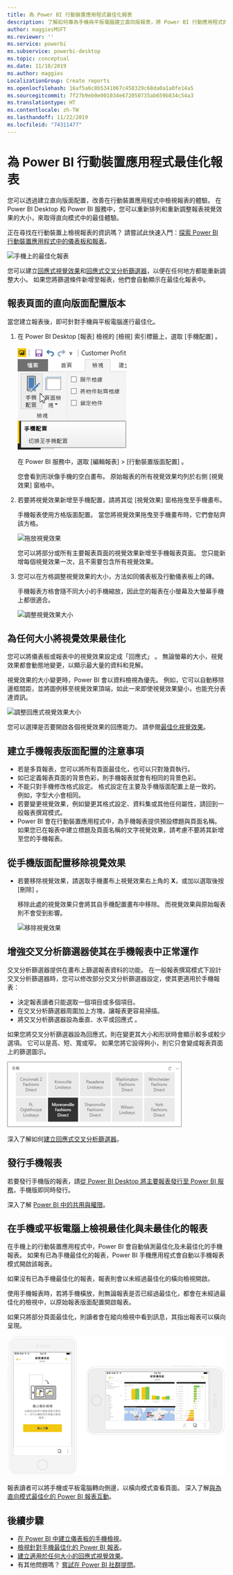```yaml
---
title: 為 Power BI 行動裝置應用程式最佳化報表
description: 了解如何專為手機與平板電腦建立直向版報表，將 Power BI 行動應用程式的報表頁面最佳化。
author: maggiesMSFT
ms.reviewer: ''
ms.service: powerbi
ms.subservice: powerbi-desktop
ms.topic: conceptual
ms.date: 11/18/2019
ms.author: maggies
LocalizationGroup: Create reports
ms.openlocfilehash: 16af5a6c8b5341067c458329c68da0a1a0fe14a5
ms.sourcegitcommit: 7f27b9eb0e001034e672050735ab659b834c54a3
ms.translationtype: HT
ms.contentlocale: zh-TW
ms.lasthandoff: 11/22/2019
ms.locfileid: "74311477"
---
```

# <a name="optimize-reports-for-the-power-bi-mobile-apps"></a>為 Power BI 行動裝置應用程式最佳化報表
您可以透過建立直向版面配置，改善在行動裝置應用程式中檢視報表的體驗。 在 Power BI Desktop 和 Power BI 服務中，您可以重新排列和重新調整報表視覺效果的大小，來取得直向模式中的最佳體驗。  

正在尋找在行動裝置上檢視報表的資訊嗎？ 請嘗試此快速入門：[探索 Power BI 行動裝置應用程式中的儀表板和報表](consumer/mobile/mobile-apps-quickstart-view-dashboard-report.md)。

![手機上的最佳化報表](media/desktop-create-phone-report/desktop-create-phone-report-1.png)

您可以建立[回應式視覺效果](#optimize-a-visual-for-any-size)和[回應式交叉分析篩選器](#enhance-slicers-to-work-well-in-phone-reports)，以便在任何地方都能重新調整大小。 如果您將篩選條件新增至報表，他們會自動顯示在最佳化報表中。

## <a name="lay-out-a-portrait-version-of-a-report-page"></a>報表頁面的直向版面配置版本

當您建立報表後，即可針對手機與平板電腦進行最佳化。

1. 在 Power BI Desktop [報表]  檢視的 [檢視]  索引標籤上，選取 [手機配置]  。  
   
    ![手機版面配置圖示](media/desktop-create-phone-report/desktop-create-phone-report-3.png)
   
    在 Power BI 服務中，選取 [編輯報表]   > [行動裝置版面配置]  。

    您會看到形狀像手機的空白畫布。 原始報表的所有視覺效果均列於右側 [視覺效果]  窗格中。

1. 若要將視覺效果新增至手機配置，請將其從 [視覺效果]  窗格拖曳至手機畫布。
   
    手機報表使用方格版面配置。 當您將視覺效果拖曳至手機畫布時，它們會貼齊該方格。
   
    ![拖放視覺效果](media/desktop-create-phone-report/desktop-create-phone-report-4.gif)
   
    您可以將部分或所有主要報表頁面的視覺效果新增至手機報表頁面。 您只能新增每個視覺效果一次，且不需要包含所有視覺效果。

1. 您可以在方格調整視覺效果的大小，方法如同儀表板及行動儀表板上的磚。
   
   手機報表方格會隨不同大小的手機縮放，因此您的報表在小螢幕及大螢幕手機上都很適合。
   
   ![調整視覺效果大小](media/desktop-create-phone-report/desktop-create-phone-report-5.gif)

## <a name="optimize-a-visual-for-any-size"></a>為任何大小將視覺效果最佳化
您可以將儀表板或報表中的視覺效果設定成「回應式」  。 無論螢幕的大小，視覺效果都會動態地變更，以顯示最大量的資料和見解。 

視覺效果的大小變更時，Power BI 會以資料檢視為優先。 例如，它可以自動移除邊框間距，並將圖例移至視覺效果頂端，如此一來即使視覺效果變小，也能充分表達資訊。

![調整回應式視覺效果大小](media/desktop-create-phone-report/desktop-create-phone-report-6.gif)

您可以選擇是否要開啟各個視覺效果的回應能力。 請參閱[最佳化視覺效果](visuals/desktop-create-responsive-visuals.md)。

## <a name="considerations-when-creating-phone-report-layouts"></a>建立手機報表版面配置的注意事項
* 若是多頁報表，您可以將所有頁面最佳化，也可以只對幾頁執行。 
* 如已定義報表頁面的背景色彩，則手機報表就會有相同的背景色彩。
* 不能只對手機修改格式設定。 格式設定在主要及手機版面配置上是一致的。 例如，字型大小會相同。
* 若要變更視覺效果，例如變更其格式設定、資料集或其他任何屬性，請回到一般報表撰寫模式。
* Power BI 會在行動裝置應用程式中，為手機報表提供預設標題與頁面名稱。 如果您已在報表中建立標題及頁面名稱的文字視覺效果，請考慮不要將其新增至您的手機報表。     

## <a name="remove-a-visual-from-the-phone-layout"></a>從手機版面配置移除視覺效果
* 若要移除視覺效果，請選取手機畫布上視覺效果右上角的 **X**，或加以選取後按 [刪除]  。
  
   移除此處的視覺效果只會將其自手機配置畫布中移除。 而視覺效果與原始報表則不會受到影響。
  
   ![移除視覺效果](media/desktop-create-phone-report/desktop-create-phone-report-7.gif)

## <a name="enhance-slicers-to-work-well-in-phone-reports"></a>增強交叉分析篩選器使其在手機報表中正常運作
交叉分析篩選器提供在畫布上篩選報表資料的功能。 在一般報表撰寫模式下設計交叉分析篩選器時，您可以修改部分交叉分析篩選器設定，使其更適用於手機報表：

* 決定報表讀者只能選取一個項目或多個項目。
* 在交叉分析篩選器周圍加上方塊，讓報表更容易掃描。
* 將交叉分析篩選器設為垂直、水平或回應式  。 

如果您將交叉分析篩選器設為回應式，則在變更其大小和形狀時會顯示較多或較少選項。 它可以是高、短、寬或窄。 如果您將它設得夠小，則它只會變成報表頁面上的篩選圖示。 

![Power BI 回應式交叉分析篩選器](media/desktop-create-phone-report/desktop-create-phone-report-8.png)

深入了解如何[建立回應式交叉分析篩選器](power-bi-slicer-filter-responsive.md)。

## <a name="publish-a-phone-report"></a>發行手機報表
若要發行手機版的報表，請[從 Power BI Desktop 將主要報表發行至 Power BI 服務](desktop-upload-desktop-files.md)，手機版即同時發行。
  
深入了解 [Power BI 中的共用與權限](service-how-to-collaborate-distribute-dashboards-reports.md)。

## <a name="view-optimized-and-unoptimized-reports-on-a-phone-or-tablet"></a>在手機或平板電腦上檢視最佳化與未最佳化的報表
在手機上的行動裝置應用程式中，Power BI 會自動偵測最佳化及未最佳化的手機報表。 如果有已為手機最佳化的報表，Power BI 手機應用程式會自動以手機報表模式開啟該報表。

如果沒有已為手機最佳化的報表，報表則會以未經過最佳化的橫向檢視開啟。  

使用手機報表時，若將手機橫放，則無論報表是否已經過最佳化，都會在未經過最佳化的檢視中，以原始報表版面配置開啟報表。

如果只將部分頁面最佳化，則讀者會在縱向檢視中看到訊息，其指出報表可以橫向呈現。

![未經過最佳化的手機頁面](media/desktop-create-phone-report/desktop-create-phone-report-9.png)

報表讀者可以將手機或平板電腦轉向側邊，以橫向模式查看頁面。 深入了解[與為直向模式最佳化的 Power BI 報表互動](consumer/mobile/mobile-apps-view-phone-report.md)。

## <a name="next-steps"></a>後續步驟
* [在 Power BI 中建立儀表板的手機檢視](service-create-dashboard-mobile-phone-view.md)。
* [檢視針對手機最佳化的 Power BI 報表](consumer/mobile/mobile-apps-view-phone-report.md)。
* [建立適用於任何大小的回應式視覺效果](visuals/desktop-create-responsive-visuals.md)。
* 有其他問題嗎？ [嘗試在 Power BI 社群提問](https://community.powerbi.com/)。

